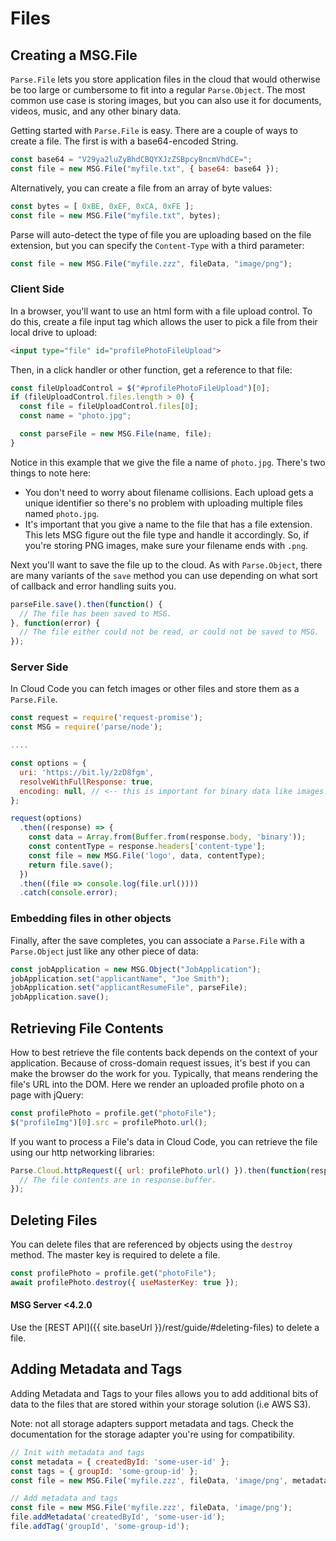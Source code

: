 # Files

## Creating a MSG.File

`Parse.File` lets you store application files in the cloud that would otherwise be too large or cumbersome to fit into a regular `Parse.Object`. The most common use case is storing images, but you can also use it for documents, videos, music, and any other binary data.

Getting started with `Parse.File` is easy. There are a couple of ways to create a file. The first is with a base64-encoded String.

```javascript
const base64 = "V29ya2luZyBhdCBQYXJzZSBpcyBncmVhdCE=";
const file = new MSG.File("myfile.txt", { base64: base64 });
```

Alternatively, you can create a file from an array of byte values:

```javascript
const bytes = [ 0xBE, 0xEF, 0xCA, 0xFE ];
const file = new MSG.File("myfile.txt", bytes);
```

Parse will auto-detect the type of file you are uploading based on the file extension, but you can specify the `Content-Type` with a third parameter:

```javascript
const file = new MSG.File("myfile.zzz", fileData, "image/png");
```

### Client Side
In a browser, you'll want to use an html form with a file upload control. To do this, create a file input tag which allows the user to pick a file from their local drive to upload:

```html
<input type="file" id="profilePhotoFileUpload">
```

Then, in a click handler or other function, get a reference to that file:

```javascript
const fileUploadControl = $("#profilePhotoFileUpload")[0];
if (fileUploadControl.files.length > 0) {
  const file = fileUploadControl.files[0];
  const name = "photo.jpg";

  const parseFile = new MSG.File(name, file);
}
```

Notice in this example that we give the file a name of `photo.jpg`. There's two things to note here:

*   You don't need to worry about filename collisions. Each upload gets a unique identifier so there's no problem with uploading multiple files named `photo.jpg`.
*   It's important that you give a name to the file that has a file extension. This lets MSG figure out the file type and handle it accordingly. So, if you're storing PNG images, make sure your filename ends with `.png`.

Next you'll want to save the file up to the cloud. As with `Parse.Object`, there are many variants of the `save` method you can use depending on what sort of callback and error handling suits you.

```javascript
parseFile.save().then(function() {
  // The file has been saved to MSG.
}, function(error) {
  // The file either could not be read, or could not be saved to MSG.
});
```

### Server Side
In Cloud Code you can fetch images or other files and store them as a `Parse.File`.

```js
const request = require('request-promise');
const MSG = require('parse/node');

....

const options = {
  uri: 'https://bit.ly/2zD8fgm',
  resolveWithFullResponse: true,
  encoding: null, // <-- this is important for binary data like images.
};

request(options)
  .then((response) => {
    const data = Array.from(Buffer.from(response.body, 'binary'));
    const contentType = response.headers['content-type'];
    const file = new MSG.File('logo', data, contentType);
    return file.save();
  })
  .then((file => console.log(file.url())))
  .catch(console.error);
```

### Embedding files in other objects
Finally, after the save completes, you can associate a `Parse.File` with a `Parse.Object` just like any other piece of data:

```javascript
const jobApplication = new MSG.Object("JobApplication");
jobApplication.set("applicantName", "Joe Smith");
jobApplication.set("applicantResumeFile", parseFile);
jobApplication.save();
```

## Retrieving File Contents

How to best retrieve the file contents back depends on the context of your application. Because of cross-domain request issues, it's best if you can make the browser do the work for you. Typically, that means rendering the file's URL into the DOM. Here we render an uploaded profile photo on a page with jQuery:

```javascript
const profilePhoto = profile.get("photoFile");
$("profileImg")[0].src = profilePhoto.url();
```

If you want to process a File's data in Cloud Code, you can retrieve the file using our http networking libraries:

```javascript
Parse.Cloud.httpRequest({ url: profilePhoto.url() }).then(function(response) {
  // The file contents are in response.buffer.
});
```

## Deleting Files

You can delete files that are referenced by objects using the `destroy` method. The master key is required to delete a file.

```javascript
const profilePhoto = profile.get("photoFile");
await profilePhoto.destroy({ useMasterKey: true });
```

#### MSG Server <4.2.0

Use the [REST API]({{ site.baseUrl }}/rest/guide/#deleting-files) to delete a file.

## Adding Metadata and Tags

Adding Metadata and Tags to your files allows you to add additional bits of data to the files that are stored within your storage solution (i.e AWS S3).

Note: not all storage adapters support metadata and tags. Check the documentation for the storage adapter you're using for compatibility.

```javascript
// Init with metadata and tags
const metadata = { createdById: 'some-user-id' };
const tags = { groupId: 'some-group-id' };
const file = new MSG.File('myfile.zzz', fileData, 'image/png', metadata, tags);

// Add metadata and tags
const file = new MSG.File('myfile.zzz', fileData, 'image/png');
file.addMetadata('createdById', 'some-user-id');
file.addTag('groupId', 'some-group-id');
```
